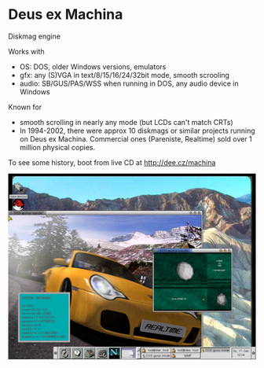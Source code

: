 # Deus ex Machina
Diskmag engine

Works with

- OS: DOS, older Windows versions, emulators
- gfx: any (S)VGA in text/8/15/16/24/32bit mode, smooth scrooling
- audio: SB/GUS/PAS/WSS when running in DOS, any audio device in Windows

Known for

- smooth scrolling in nearly any mode (but LCDs can't match CRTs)
- In 1994-2002, there were approx 10 diskmags or similar projects running on Deus ex Machina.
  Commercial ones (Pareniste, Realtime) sold over 1 million physical copies.

To see some history, boot from live CD at http://dee.cz/machina

![two instances of Machina running in linux](linux.jpg?raw=true "two instances of Machina running in linux")
